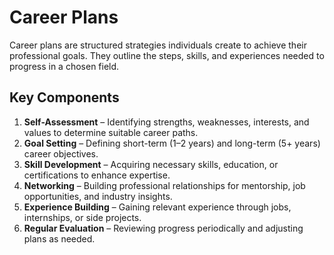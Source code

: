 # Career Plans

Career plans are structured strategies individuals create to achieve their professional goals. They outline the steps, skills, and experiences needed to progress in a chosen field.

## Key Components

1. **Self-Assessment** – Identifying strengths, weaknesses, interests, and values to determine suitable career paths.
2. **Goal Setting** – Defining short-term (1–2 years) and long-term (5+ years) career objectives.
3. **Skill Development** – Acquiring necessary skills, education, or certifications to enhance expertise.
4. **Networking** – Building professional relationships for mentorship, job opportunities, and industry insights.
5. **Experience Building** – Gaining relevant experience through jobs, internships, or side projects.
6. **Regular Evaluation** – Reviewing progress periodically and adjusting plans as needed.
